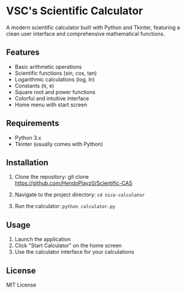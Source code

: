 # VSC's Scientific Calculator

A modern scientific calculator built with Python and Tkinter, featuring a clean user interface and comprehensive mathematical functions.

## Features

- Basic arithmetic operations
- Scientific functions (sin, cos, tan)
- Logarithmic calculations (log, ln)
- Constants (π, e)
- Square root and power functions
- Colorful and intuitive interface
- Home menu with start screen

## Requirements

- Python 3.x
- Tkinter (usually comes with Python)

## Installation

1. Clone the repository:
git clone https://github.com/HendoPlayz0/Scientific-CAS

2. Navigate to the project directory:
```cd nice-calculator```

3. Run the calculator:
```python calculator.py```

## Usage

1. Launch the application
2. Click "Start Calculator" on the home screen
3. Use the calculator interface for your calculations

## License

MIT License
